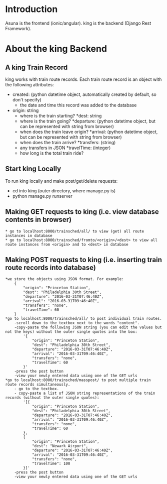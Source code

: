 # Introduction

Asuna is the frontend (ionic/angular).
king is the backend (Django Rest Framework).

# About the king Backend

## A king Train Record
king works with train route records. Each train route record is an object with the following attributes:
* created: (python datetime object, automatically created by default, so don't specify) 
	* the date and time this record was added to the database
* origin: string
	* where is the train starting?
*dest: string
	* where is the train going?
*departure: (python datetime object, but can be represented with string from browser)
	* when does the train leave origin?
*arrival: (python datetime object, but can be represented with string from browser)
	* when does the train arrive?
*transfers: (string)
	* any transfers in JSON
*travelTime: (integer)
	* how long is the total train ride?

## Start king Locally

To run king locally and make post/get/delete requests:
* cd into king (outer directory, where manage.py is)
* python manage.py runserver

## Making GET requests to king (i.e. view database contents in browser)
	* go to localhost:8000/trainsched/all/ to view (get) all route instances in database
	* go to localhost:8000/trainsched/fromto/<origin>/<dest> to view all route instances from <origin> and to <dest> in database

## Making POST requests to king (i.e. inserting train route records into database)
	*we store the objects using JSON format. For example:
		{
	        "origin": "Princeton Station",
	        "dest": "Philadelphia 30th Street",
	        "departure": "2016-03-31T07:46:40Z",
	        "arrival": "2016-03-31T09:46:40Z",
	        "transfers": "none",
	        "travelTime": 60
   		}
   	*go to localhost:8000/trainsched/all/ to post individual train routes. 
   		-scroll down to the textbox next to the words "content". 
   		-copy-paste the following JSON string (you can edit the values but not the keys) without the outer single quotes into the box:
	   		'{
		        "origin": "Princeton Station",
		        "dest": "Philadelphia 30th Street",
		        "departure": "2016-03-31T07:46:40Z",
		        "arrival": "2016-03-31T09:46:40Z",
		        "transfers": "none",
		        "travelTime": 60
	   		}'
	   	-press the post button
	   	-view your newly entered data using one of the GET urls
	*go to localhost:8000/trainsched/masspost/ to post multiple train route records simultaneously.
		- go to the textbox. 
		- copy-paste a list of JSON string representations of the train records (without the outer single quotes):
			'[{
		        "origin": "Princeton Station",
		        "dest": "Philadelphia 30th Street",
		        "departure": "2016-03-31T07:46:40Z",
		        "arrival": "2016-03-31T09:46:40Z",
		        "transfers": "none",
		        "travelTime": 60
	   		},
	   		{
		        "origin": "Princeton Station",
		        "dest": "Newark Airport",
		        "departure": "2016-03-31T07:46:40Z",
		        "arrival": "2016-03-31T09:46:40Z",
		        "transfers": "none",
		        "travelTime": 100
	   		}]'
	   	-press the post button
	   	-view your newly entered data using one of the GET urls


